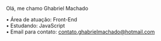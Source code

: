 Olá, me chamo Ghabriel Machado

• Área de atuação: Front-End <br>
• Estudando: JavaScript <br>
• Email para contato: contato.ghabrielmachado@hotmail.com
